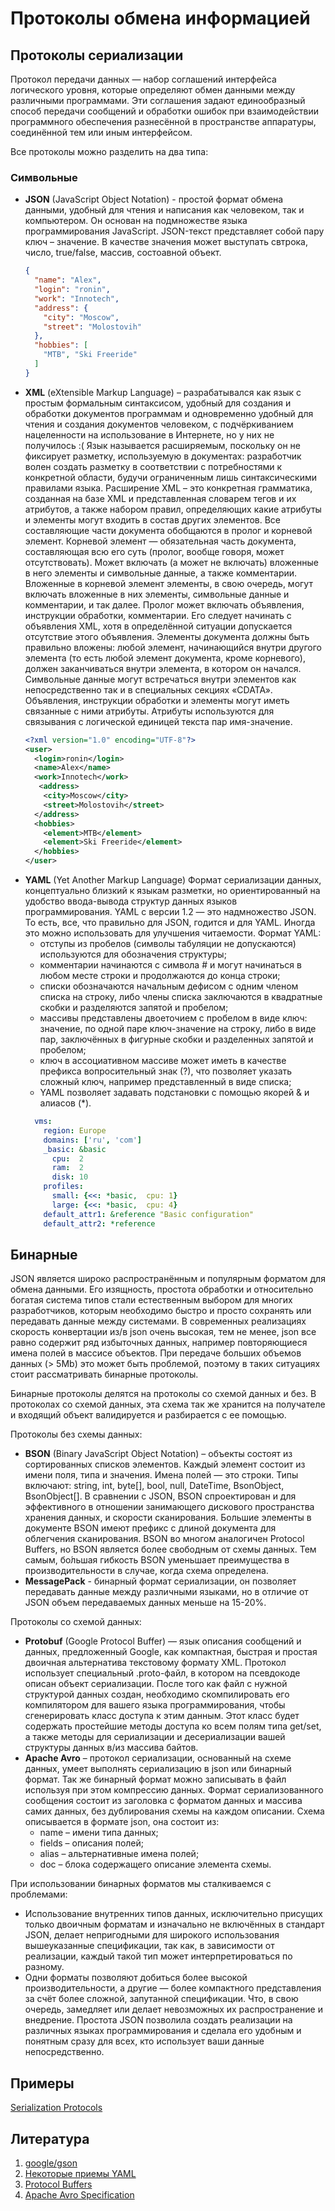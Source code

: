 # Протоколы обмена информацией

## Протоколы сериализации

Протокол передачи данных — набор соглашений интерфейса логического уровня, которые определяют обмен данными между
различными программами. Эти соглашения задают единообразный способ передачи сообщений и обработки ошибок при
взаимодействии программного обеспечения разнесённой в пространстве аппаратуры, соединённой тем или иным интерфейсом.

Все протоколы можно разделить на два типа:

### Символьные

* **JSON** (JavaScript Object Notation) - простой формат обмена данными, удобный для чтения и написания как человеком,
  так и компьютером. Он основан на подмножестве языка программирования JavaScript. JSON-текст представляет собой пару
  ключ – значение. В качестве значения может выступать свтрока, число, true/false, массив, состоавной объект.
  ```json
  {
    "name": "Alex",
    "login": "ronin",
    "work": "Innotech",
    "address": {
      "city": "Moscow",
      "street": "Molostovih"
    },
    "hobbies": [
      "MTB", "Ski Freeride"
    ]
  }
  ```
* **XML** (eXtensible Markup Language) – разрабатывался как язык с простым формальным синтаксисом, удобный для создания
  и обработки документов программам и одновременно удобный для чтения и создания документов человеком, с подчёркиванием
  нацеленности на использование в Интернете, но у них не получилось :( Язык называется расширяемым, поскольку он не
  фиксирует разметку, используемую в документах: разработчик волен создать разметку в соответствии с потребностями к
  конкретной области, будучи ограниченным лишь синтаксическими правилами языка. Расширение XML – это конкретная
  грамматика, созданная на базе XML и представленная словарем тегов и их атрибутов, а также набором правил, определяющих
  какие атрибуты и элементы могут входить в состав других элементов. Все составляющие части документа обобщаются в
  пролог и корневой элемент. Корневой элемент — обязательная часть документа, составляющая всю его суть (пролог, вообще
  говоря, может отсутствовать). Может включать (а может не включать) вложенные в него элементы и символьные данные, а
  также комментарии. Вложенные в корневой элемент элементы, в свою очередь, могут включать вложенные в них элементы,
  символьные данные и комментарии, и так далее. Пролог может включать объявления, инструкции обработки, комментарии. Его
  следует начинать с объявления XML, хотя в определённой ситуации допускается отсутствие этого объявления. Элементы
  документа должны быть правильно вложены: любой элемент, начинающийся внутри другого элемента (то есть любой элемент
  документа, кроме корневого), должен заканчиваться внутри элемента, в котором он начался. Символьные данные могут
  встречаться внутри элементов как непосредственно так и в специальных секциях «CDATA». Объявления, инструкции обработки
  и элементы могут иметь связанные с ними атрибуты. Атрибуты используются для связывания с логической единицей текста
  пар имя-значение.
  ```xml
  <?xml version="1.0" encoding="UTF-8"?>
  <user>
    <login>ronin</login>
    <name>Alex</name>
    <work>Innotech</work>
     <address>
      <city>Moscow</city>
      <street>Molostovih</street>
    </address>
    <hobbies>
      <element>MTB</element>
      <element>Ski Freeride</element>
    </hobbies>
  </user>
  ```
* **YAML** (Yet Another Markup Language) Формат сериализации данных, концептуально близкий к языкам разметки, но
  ориентированный на удобство ввода-вывода структур данных языков программирования. YAML с версии 1.2 — это надмножество
  JSON. То есть, все, что правильно для JSON, годится и для YAML. Иногда это можно использовать для улучшения
  читаемости. Формат YAML:
    * отступы из пробелов (символы табуляции не допускаются) используются для обозначения структуры;
    * комментарии начинаются с символа # и могут начинаться в любом месте строки и продолжаются до конца строки;
    * списки обозначаются начальным дефисом с одним членом списка на строку, либо члены списка заключаются в квадратные
      скобки и разделяются запятой и пробелом;
    * массивы представлены двоеточием с пробелом в виде ключ: значение, по одной паре ключ-значение на строку, либо в
      виде пар, заключённых в фигурные скобки и разделенных запятой и пробелом;
    * ключ в ассоциативном массиве может иметь в качестве префикса вопросительный знак (?), что позволяет указать
      сложный ключ, например представленный в виде списка;
    * YAML позволяет задавать подстановки с помощью якорей & и алиасов (*).
  ```yaml
    vms:
      region: Europe
      domains: ['ru', 'com']
      _basic: &basic
        cpu:  2
        ram:  2
        disk: 10
      profiles:
        small: {<<: *basic,  cpu: 1}
        large: {<<: *basic,  cpu: 4}
      default_attr1: &reference "Basic configuration"  
      default_attr2: *reference
  ```

## Бинарные

JSON является широко распространённым и популярным форматом для обмена данными. Его изящность, простота обработки и
относительно богатая система типов стали естественным выбором для многих разработчиков, которым необходимо быстро и
просто сохранять или передавать данные между системами. В современных реализациях скорость конвертации из/в json очень
высокая, тем не менее, json все равно содержит ряд избыточных данных, например повторяющиеся имена полей в массисе
объектов. При передаче больших объемов данных (> 5Mb) это может быть проблемой, поэтому в таких ситуациях стоит
рассматривать бинарные протоколы.

Бинарные протоколы делятся на протоколы со схемой данных и без. В протоколах со схемой данных, эта схема так же хранится
на получателе и входящий объект валидируется и разбирается с ее помощью.

Протоколы без схемы данных:

* **BSON** (Binary JavaScript Object Notation) – объекты состоят из сортированных списков элементов. Каждый элемент
  состоит из имени поля, типа и значения. Имена полей — это строки. Типы включают: string, int, byte[], bool, null,
  DateTime, BsonObject, BsonObject[]. В сравнении с JSON, BSON спроектирован и для эффективного в отношении занимающего
  дискового пространства хранения данных, и скорости сканирования. Большие элементы в документе BSON имеют префикс с
  длиной документа для облегчения сканирования. BSON во многом аналогичен Protocol Buffers, но BSON является более
  свободным от схемы данных. Тем самым, бо́льшая гибкость BSON уменьшает преимущества в производительности в случае,
  когда схема определена.
* **MessagePack** - бинарный формат сериализации, он позволяет передавать данные между различными языками, но в отличие
  от JSON объем передаваемых данных меньше на 15-20%.

Протоколы со схемой данных:

* **Protobuf** (Google Protocol Buffer) — язык описания сообщений и данных, предложенный Google, как компактная, быстрая
  и простая двоичная альтернатива текстовому формату XML. Протокол использует специальный .proto-файл, в котором на
  псевдокоде описан объект сериализации. После того как файл с нужной структурой данных создан, необходимо
  скомпилировать его компилятором для вашего языка программирования, чтобы сгенерировать класс доступа к этим данным.
  Этот класс будет содержать простейшие методы доступа ко всем полям типа get/set, а также методы для сериализации и
  десериализации вашей структуры данных в/из массива байтов.
* **Apache Avro** – протокол сериализации, основанный на схеме данных, умеет выполнять сериализацию в json или бинарный
  формат. Так же бинарный формат можно записывать в файл используя при этом компрессию данных. Формат сериализованного
  сообщения состоит из заголовка с форматом данных и массива самих данных, без дублирования схемы на каждом описании.
  Схема описывается в формате json, она состоит из:
    * name – имени типа данных;
    * fields – описания полей;
    * alias – альтернативные имена полей;
    * doc – блока содержащего описание элемента схемы.

При использовании бинарных форматов мы сталкиваемся с проблемами:

* Использование внутренних типов данных, исключительно присущих только двоичным форматам и изначально не включённых в
  стандарт JSON, делает непригодными для широкого использования вышеуказанные спецификации, так как, в зависимости от
  реализации, каждый такой тип может интерпретироваться по разному.
* Одни форматы позволяют добиться более высокой производительности, а другие — более компактного представления за счёт
  более сложной, запутанной спецификации. Что, в свою очередь, замедляет или делает невозможных их распространение и
  внедрение. Простота JSON позволила создать реализации на различных языках программирования и сделала его удобным и
  понятным сразу для всех, кто использует ваши данные непосредственно.

## Примеры
[Serialization Protocols](https://github.com/Romanow/serialization-protocols)

## Литература

1. [google/gson](https://github.com/google/gson)
1. [Некоторые приемы YAML](https://habr.com/ru/post/270097/)
1. [Protocol Buffers](https://developers.google.com/protocol-buffers)
1. [Apache Avro Specification](https://avro.apache.org/docs/current/spec.html)